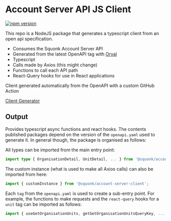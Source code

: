 # Account Server API JS Client

[![npm version](https://badge.fury.io/js/%40squonk%2Faccount-server-client.svg)](https://badge.fury.io/js/%40squonk%2Faccount-server-client)

This repo is a NodeJS package that generates a typescript client from an open api specification.

- Consumes the Squonk Account Server API
- Generated from the latest OpenAPI tag with [Orval](https://orval.dev)
- Typescript
- Calls made by Axios (this might change)
- Functions to call each API path
- React-Query hooks for use in React applications

Client generated automatically from the OpenAPI with a custom GitHub Action

[Client Generator](https://github.com/InformaticsMatters/openapi-js-client-generator)

## Output

Provides typescript async functions and react hooks. The contents published packages depend on the version of the `openapi.yaml` used to generate it. In general though, the package is organised as follows:

All types can be imported from the main entry point:
```ts
import type { OrganisationDetail, UnitDetail, ... } from '@squonk/account-server-client';
```

The custom instance (what is used to make all Axios calls) can also be imported from here:

```ts
import { customInstance } from '@squonk/account-server-client';
```

Each `tag` from the `openapi.yaml` is used to create a sub-entry point. For example, the functions to make requests and the `react-query` hooks for a `unit` tag can be imported as follows:

```ts
import { useGetOrganisationUnits, getGetOrganisationUnitsQueryKey, ... } from '@squonk/account-server-client/dataset';
```
